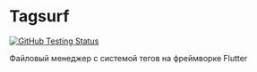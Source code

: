 # Tagsurf

[![GitHub Testing Status](https://github.com/Zepten/tagsurf_flutter/actions/workflows/testing.yml/badge.svg)](https://github.com/Zepten/tagsurf_flutter/actions)

Файловый менеджер с системой тегов на фреймворке Flutter
